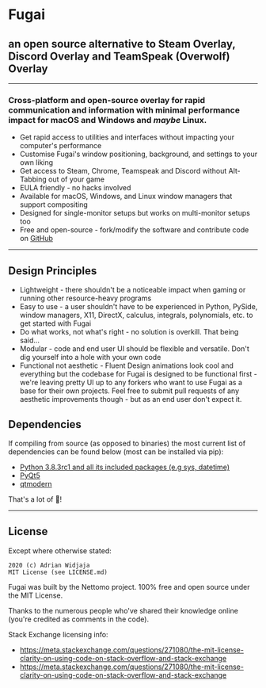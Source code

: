 # Fugai
## an open source alternative to Steam Overlay, Discord Overlay and TeamSpeak (Overwolf) Overlay

***

### Cross-platform and open-source overlay for rapid communication and information with minimal performance impact for macOS and Windows and _maybe_ Linux.

- Get rapid access to utilities and interfaces without impacting your computer's performance
- Customise Fugai's window positioning, background, and settings to your own liking
- Get access to Steam, Chrome, Teamspeak and Discord without Alt-Tabbing out of your game
- EULA friendly - no hacks involved
- Available for macOS, Windows, and Linux window managers that support compositing
- Designed for single-monitor setups but works on multi-monitor setups too
- Free and open-source - fork/modify the software and contribute code on [GitHub](https://github.com/nettomo/overlay)

***

## Design Principles

- Lightweight - there shouldn't be a noticeable impact when gaming or running other resource-heavy programs
- Easy to use - a user shouldn't have to be experienced in Python, PySide, window managers, X11, DirectX, calculus, integrals, polynomials, etc. to get started with Fugai
- Do what works, not what's right - no solution is overkill. That being said...
- Modular - code and end user UI should be flexible and versatile. Don't dig yourself into a hole with your own code
- Functional not aesthetic - Fluent Design animations look cool and everything but the codebase for Fugai is designed to be functional first - we're leaving pretty UI up to any forkers who want to use Fugai as a base for their own projects. Feel free to submit pull requests of any aesthetic improvements though - but as an end user don't expect it. 

## Dependencies

If compiling from source (as opposed to binaries) the most current list of dependencies can be found below (most can be installed via pip):
- [Python 3.8.3rc1 and all its included packages (e.g sys, datetime)](https://www.python.org/)
- [PyQt5](https://pypi.org/project/PyQt5/)
- [qtmodern](https://github.com/gmarull/qtmodern)

That's a lot of 🥧!

***

## License

Except where otherwise stated:

```
2020 (c) Adrian Widjaja
MIT License (see LICENSE.md)
```

Fugai was built by the Nettomo project. 100% free and open source under the MIT License.

Thanks to the numerous people who've shared their knowledge online (you're credited as comments in the code). 

Stack Exchange licensing info:
- https://meta.stackexchange.com/questions/271080/the-mit-license-clarity-on-using-code-on-stack-overflow-and-stack-exchange 
- https://meta.stackexchange.com/questions/271080/the-mit-license-clarity-on-using-code-on-stack-overflow-and-stack-exchange